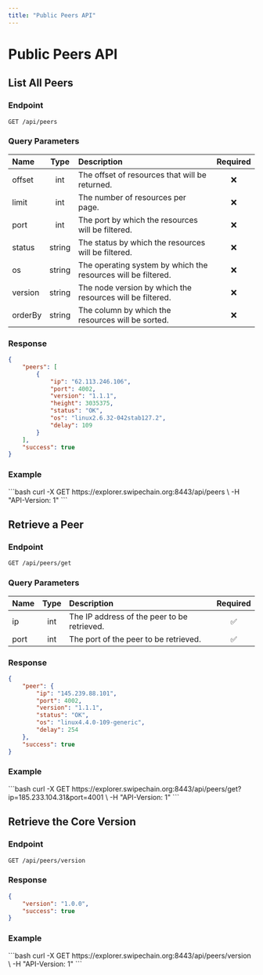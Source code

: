 ```yaml
---
title: "Public Peers API"
---
```


# Public Peers API

## List All Peers

### Endpoint

```
GET /api/peers
```

### Query Parameters

| Name    | Type   | Description                                                   | Required |
| :------ | :----: | :------------------------------------------------------------ | :------: |
| offset  | int    | The offset of resources that will be returned.                | :x:      |
| limit   | int    | The number of resources per page.                             | :x:      |
| port    | int    | The port by which the resources will be filtered.             | :x:      |
| status  | string | The status by which the resources will be filtered.           | :x:      |
| os      | string | The operating system by which the resources will be filtered. | :x:      |
| version | string | The node version by which the resources will be filtered.     | :x:      |
| orderBy | string | The column by which the resources will be sorted.             | :x:      |

### Response

```json
{
    "peers": [
        {
            "ip": "62.113.246.106",
            "port": 4002,
            "version": "1.1.1",
            "height": 3035375,
            "status": "OK",
            "os": "linux2.6.32-042stab127.2",
            "delay": 109
        }
    ],
    "success": true
}
```

### Example

<request-example>
```bash
curl -X GET https://explorer.swipechain.org:8443/api/peers \
  -H "API-Version: 1"
```
</request-example>

## Retrieve a Peer

### Endpoint

```
GET /api/peers/get
```

### Query Parameters

| Name | Type | Description                                 | Required           |
| :--- | :--: | :------------------------------------------ | :----------------: |
| ip   | int  | The IP address of the peer to be retrieved. | :white_check_mark: |
| port | int  | The port of the peer to be retrieved.       | :white_check_mark: |

### Response

```json
{
    "peer": {
        "ip": "145.239.88.101",
        "port": 4002,
        "version": "1.1.1",
        "status": "OK",
        "os": "linux4.4.0-109-generic",
        "delay": 254
    },
    "success": true
}
```

### Example

<request-example>
```bash
curl -X GET https://explorer.swipechain.org:8443/api/peers/get?ip=185.233.104.31&port=4001 \
  -H "API-Version: 1"
```
</request-example>

## Retrieve the Core Version

### Endpoint

```
GET /api/peers/version
```

### Response

```json
{
    "version": "1.0.0",
    "success": true
}
```

### Example

<request-example>
```bash
curl -X GET https://explorer.swipechain.org:8443/api/peers/version \
  -H "API-Version: 1"
```
</request-example>
